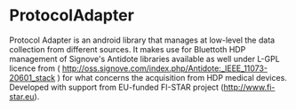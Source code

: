ProtocolAdapter
===============

Protocol Adapter is an android library that manages at low-level the data collection from different sources. It makes use for Bluettoth HDP management of Signove's Antidote libraries available as well under L-GPL licence from ( http://oss.signove.com/index.php/Antidote:_IEEE_11073-20601_stack ) for what concerns the acquisition from HDP medical devices. Developed with support from EU-funded FI-STAR project (http://www.fi-star.eu).
